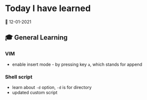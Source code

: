 # Today I have learned

:calendar: 12-01-2021

## :mortar_board: General Learning

### VIM

- enable insert mode - by pressing key `a`, which stands for append

### Shell script

- learn about `-d` option, `-d` is for directory
- updated custom script